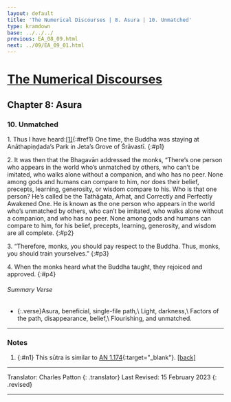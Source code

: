 ```yaml
---
layout: default
title: 'The Numerical Discourses | 8. Asura | 10. Unmatched'
type: kramdown
base: ../../../
previous: EA_08_09.html
next: ../09/EA_09_01.html
---
```


# [The Numerical Discourses](../index.html)
## Chapter 8: Asura
### 10. Unmatched

1\. Thus I have heard:[\[1\]](#n1){:#ref1} One time, the Buddha was staying at Anāthapiṇḍada’s Park in Jeta’s Grove of Śrāvastī.
{:#p1}

2\. It was then that the Bhagavān addressed the monks, “There’s one person who appears in the world who’s unmatched by others, who can’t be imitated, who walks alone without a companion, and who has no peer. None among gods and humans can compare to him, nor does their belief, precepts, learning, generosity, or wisdom compare to his. Who is that one person? He’s called be the Tathāgata, Arhat, and Correctly and Perfectly Awakened One. He is known as the one person who appears in the world who’s unmatched by others, who can’t be imitated, who walks alone without a companion, and who has no peer. None among gods and humans can compare to him, for his belief, precepts, learning, generosity, and wisdom are all complete.
{:#p2}

3\. “Therefore, monks, you should pay respect to the Buddha. Thus, monks, you should train yourselves.”
{:#p3}

4\. When the monks heard what the Buddha taught, they rejoiced and approved.
{:#p4}

###### Summary Verse

* {:.verse}Asura, beneficial, single-file path,\\
Light, darkness,\\
Factors of the path, disappearance, belief,\\
Flourishing, and unmatched.

---

### Notes

1. {:#n1} This sūtra is similar to [AN 1.174](https://www.suttacentral.net/an1.174/en/sujato){:target="_blank"}. [\[back\]](#ref1)

---

Translator: Charles Patton
{: .translator}
Last Revised: 15 February 2023
{: .revised}

---
